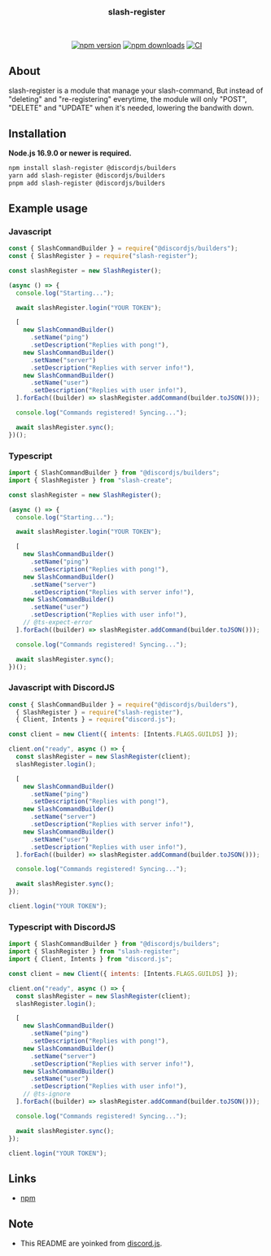 <div align="center">
  <br/>
    <h3>slash-register</h3>
  <br/>
  <p>
    <a href="https://www.npmjs.com/package/slash-register"><img src="https://img.shields.io/npm/v/slash-register.svg?maxAge=3600" alt="npm version"/></a>
    <a href="https://www.npmjs.com/package/slash-register"><img src="https://img.shields.io/npm/dt/slash-register.svg?maxAge=3600" alt="npm downloads"/></a>
    <a href="https://github.com/xhayper/slash-register/actions/workflows/CI.yaml"><img src="https://github.com/xhayper/slash-register/actions/workflows/CI.yaml/badge.svg" alt="CI"/></a>
  </p>
</div>

## About

slash-register is a module that manage your slash-command, But instead of "deleting" and "re-registering" everytime, the module will only "POST", "DELETE" and "UPDATE" when it's needed, lowering the bandwith down.

## Installation

**Node.js 16.9.0 or newer is required.**

```sh
npm install slash-register @discordjs/builders
yarn add slash-register @discordjs/builders
pnpm add slash-register @discordjs/builders
```

## Example usage

### Javascript

```js
const { SlashCommandBuilder } = require("@discordjs/builders");
const { SlashRegister } = require("slash-register");

const slashRegister = new SlashRegister();

(async () => {
  console.log("Starting...");

  await slashRegister.login("YOUR TOKEN");

  [
    new SlashCommandBuilder()
      .setName("ping")
      .setDescription("Replies with pong!"),
    new SlashCommandBuilder()
      .setName("server")
      .setDescription("Replies with server info!"),
    new SlashCommandBuilder()
      .setName("user")
      .setDescription("Replies with user info!"),
  ].forEach((builder) => slashRegister.addCommand(builder.toJSON()));

  console.log("Commands registered! Syncing...");

  await slashRegister.sync();
})();
```

### Typescript

```ts
import { SlashCommandBuilder } from "@discordjs/builders";
import { SlashRegister } from "slash-create";

const slashRegister = new SlashRegister();

(async () => {
  console.log("Starting...");

  await slashRegister.login("YOUR TOKEN");

  [
    new SlashCommandBuilder()
      .setName("ping")
      .setDescription("Replies with pong!"),
    new SlashCommandBuilder()
      .setName("server")
      .setDescription("Replies with server info!"),
    new SlashCommandBuilder()
      .setName("user")
      .setDescription("Replies with user info!"),
    // @ts-expect-error
  ].forEach((builder) => slashRegister.addCommand(builder.toJSON()));

  console.log("Commands registered! Syncing...");

  await slashRegister.sync();
})();
```

### Javascript with DiscordJS

```js
const { SlashCommandBuilder } = require("@discordjs/builders"),
  { SlashRegister } = require("slash-register"),
  { Client, Intents } = require("discord.js");

const client = new Client({ intents: [Intents.FLAGS.GUILDS] });

client.on("ready", async () => {
  const slashRegister = new SlashRegister(client);
  slashRegister.login();

  [
    new SlashCommandBuilder()
      .setName("ping")
      .setDescription("Replies with pong!"),
    new SlashCommandBuilder()
      .setName("server")
      .setDescription("Replies with server info!"),
    new SlashCommandBuilder()
      .setName("user")
      .setDescription("Replies with user info!"),
  ].forEach((builder) => slashRegister.addCommand(builder.toJSON()));

  console.log("Commands registered! Syncing...");

  await slashRegister.sync();
});

client.login("YOUR TOKEN");
```

### Typescript with DiscordJS

```js
import { SlashCommandBuilder } from "@discordjs/builders";
import { SlashRegister } from "slash-register";
import { Client, Intents } from "discord.js";

const client = new Client({ intents: [Intents.FLAGS.GUILDS] });

client.on("ready", async () => {
  const slashRegister = new SlashRegister(client);
  slashRegister.login();

  [
    new SlashCommandBuilder()
      .setName("ping")
      .setDescription("Replies with pong!"),
    new SlashCommandBuilder()
      .setName("server")
      .setDescription("Replies with server info!"),
    new SlashCommandBuilder()
      .setName("user")
      .setDescription("Replies with user info!"),
    // @ts-ignore
  ].forEach((builder) => slashRegister.addCommand(builder.toJSON()));

  console.log("Commands registered! Syncing...");

  await slashRegister.sync();
});

client.login("YOUR TOKEN");
```

## Links

- [npm](https://www.npmjs.com/package/slash-register.js)

## Note

- This README are yoinked from [discord.js](https://github.com/discordjs/discord.js).
